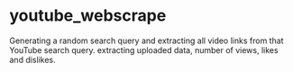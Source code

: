 # youtube_webscrape
Generating a random search query and extracting all video links from that YouTube search query.
extracting uploaded data, number of views, likes and dislikes.
